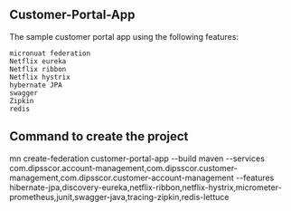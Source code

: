 
## Customer-Portal-App
The sample customer portal app using the following features:

    micronuat federation
    Netflix eureka
    Netflix ribbon
    Netflix hystrix
    hybernate JPA
    swagger
    Zipkin
    redis


## Command to create the project

mn create-federation customer-portal-app --build maven --services com.dipsscor.account-management,com.dipsscor.customer-management,com.dipsscor.customer-account-management --features hibernate-jpa,discovery-eureka,netflix-ribbon,netflix-hystrix,micrometer-prometheus,junit,swagger-java,tracing-zipkin,redis-lettuce
    
    
